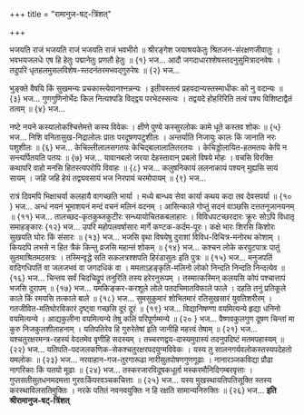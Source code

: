 +++
title = "रामानुज-षट्-त्रिंशत्"

+++



भजयति राजं भजयति राजं भजयति राजं भवभीरो ॥ 
श्रीरङ्गेश जयाश्रयकेतुः श्रितजन-संरक्षणजीवातुः । 
भवभयजलधेः एष हि हेतुः पद्मानेतुः प्रणतौ हेतुः ॥ {१} भज... 
आदौ जगदाधारश्शेषस्तदनुसुमित्रादनवेषः । 
तदुपरि धृतहलमुसलविशेष-स्तदनंतरमभवद्गुरुरेषः ॥ {२} भज...



भुङ्क्ते वैषयि किं सुखमन्यः प्रचकास्त्येवानश्नन्नन्यः । 
इतीयस्तत्वं प्रहवदान्यस्तस्माधीकः को नु वदान्यः ॥ {३} भज... 
गुणगुणिनोर्भेदः किल नित्यश्पडि विद्द्वय परभेदस्सत्यः । 
तद्वयदे होहरिरिति तत्वं पश्य विशिष्टाद्वैतं तत्वम् ॥ {४} भज...



नष्टे नयने कस्यालोकश्चित्तेमत्ते कस्य विवेकः । 
क्षीणे पुण्ये कस्सुरलोकः कामे धूते कस्तव शोकः ॥ {५} भज... 
निशि वनितासुख-निद्रालोलः प्रातः परदूषणपटुशीलः । 
अन्तर्याति निजायुः कालः किं जानाति नरः पशुशीलः ॥ {६} भज... 
केचिल्लीलालसगतयः केचिद्बालालालितरतयः । 
केचिड्डोलायित-हतमतयः केपि न सन्त्यर्पितयति पतयः ॥ {७} भज... 
यावानबलो जरया देहस्तावान् प्रबलो विषये मोहः । 
वचसि विरक्ति कथापरि वाहो मनसि हितस्त्यपरोपि विवाहः ॥ {८} भज... 
कलुषनिकायं ललनाकायं पश्यन् मुह्यसि सायं सायम् । 
जहि जहि हेयं तद्व्यवसायं भज निरपायं चरमोपायम् ॥ {९} भज...



रात्रं दिवमपि भिक्षाचर्या कलहायै वागच्छति भार्या । 
मध्ये बान्धव सेवा कार्या कथय कदा तव देवसपर्या ॥ {१० } भज... 
अन्धं नयनं भूमाशयनं मन्दं वचनं मलिनं वदनम् । 
आसिन्काले गोप्तुं सदनं वाञ्छसि दत्ततनूजानयनम् ॥ {११} भज... 
तालच्छद-कृतकुब्जकुटीरः सन्ध्यायोचितकबलाहारः । 
विविधपटच्छरदारः क्रूरः सोऽपि विधातृ समाहङ्कारः {१२} भज... 
उपरि महोपलवर्षासारः मार्गे कण्टक-कर्दम-पूरः। 
कक्षे भारः शिरसि किशोरः सुखयति घोरः किं संसारः ॥ {१३} भज... 
भजसि वृथा विषयेषु दुराशां विविध-विचित्र-मनोरथ कोशाम् । 
कियदपि लभसे न हित त्रैकं किन्तु व्रजसि महान्तं शोकम् ॥ {१४} भज... 
कश्चन लोके करपुटपात्रः पातुं सुतमाश्रितमठसत्रः । 
तस्मिन्वृद्धे सति सकलत्रश्शपति हिरंडासुतः इति पुत्रः ॥ {१५} भज... 
मनुजपतिं वादिगधिपतिं वा जलजभवं वा जगदधिकं वा । 
ममताऽहङ्कृति-मलिनो लोको निन्दति निन्दति निन्दत्येव  ॥ {१६} भज... 
चिन्तय सर्वं चिदचिद्रूपं तनुरिति तस्य हरेरनुरूपम् । 
तस्मात्कस्मिन् कलयसि कोपं पश्चात्तापं भजसि दुरापम् ॥ {१७} भज... 
यमकिङ्कर-करशूले लोले पतदभिमातविफाले फाले । 
दहति तनुं प्रतिकूले काले किं रमयसि तत्काले बाले ॥ {१८} भज... 
सुमसुकुमारं शोभितमारं रतिसुखसारं युवतिशरीरम् । 
गतजीवित-मतिघोरविकारं दृष्ट्वा गच्छसि दूरं दूरं ॥ {१९} भज... 
विद्यानिषण्णा वयमित्यन्ये हृद्या धनिनो वयमित्यन्ये । 
आद्यकुलीना वयमित्यन्ये तेषु कलिं परिपूर्णम्मन्ये ॥ {२० } भज... 
वैष्णवकुलगुण दूषण चिन्तां मा कुरु निजकुलशीलाहनाम् । 
यतिपतिरेव हि गुरुरेतेषां इति जानीहि महत्त्वं तेषाम् ॥ {२१} भज... 
यश्चतुरक्षरमन्त्र-रहस्यं वेदतमेव वृणीहि सदस्यम् । 
तच्चरणद्वय-दास्यमुपास्यं तदनुपदिष्टं मतमपहास्यम् ॥ {२२} भज... 
यतिपति-पदजलकणिक-सेकश्चतुरक्षरपदयुग्मविवेकः । 
यस्य तु सालनगर्यवलोकस्तस्यपदेहतो यमलोकः ॥ {२३} भज... 
नरवाहान-गज-तुरगारूढा नारीसुतपोषणगुणगूढाः । 
नानारञ्जकविद्या प्रौढा नागरिकाः किं यतयो मूढाः ॥ {२४} भज... 
तस्करजारविदूषकधूर्ता मस्करमौनिदिगम्बरवृत्ताः । 
गुप्तसतीसुतधनमदमत्ता गुरवःकिंपरवञ्चकचित्ताः ॥ {२५} भज... 
यस्य मुखस्थायतिपतिसूक्ति स्तस्य करस्थाविलसतिमुक्तिः । 
नरके पतितं नवनवयुक्तिः न हि रक्षति सामान्यनिरुक्तिः ॥ {२६} भज... 
**इति श्रीरामानुज-षट्-त्रिंशत्**
